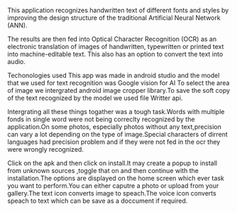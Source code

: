 
This application recognizes handwritten text of different fonts and styles by improving the design structure of
the traditional Artificial Neural Network (ANN).

The results are then fed into Optical Character Recognition (OCR) as an electronic translation of images of
handwritten, typewritten or printed text into machine-editable text.
This also has an option to convert the text into audio.

Techonologies used
This app was made in android studio and the model that we used for text recognition was Google vision for AI
To select the area of image we intergrated android image cropper library.To save the soft copy of the text recognized by
the model we used file Writter api.

Intergrating all these things togather was a tough task.Words with multiple fonds in single word were not being correclty
recognized by the application.On some photos, especially photos without any text,precision can vary a lot depending on the type of image.Special characters of dirrent languages had precision problem and if they were not fed in the ocr they were wrongly recognized.

Click on the apk and then click on install.It may create a popup to install from unknown sources ,toggle that on and then continue with the installation.The options are displayed on the home screen which ever task you want to perform.You can either caputre a photo or upload from your gallery.The text icon converts image to speach.The voice icon converts speach to text which can be save as a doccument if required.

